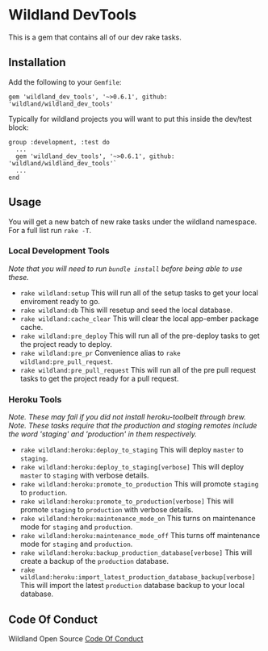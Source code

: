 # Wildland DevTools
This is a gem that contains all of our dev rake tasks.

## Installation

Add the following to your `Gemfile`:

`gem 'wildland_dev_tools', '~>0.6.1', github: 'wildland/wildland_dev_tools'`

Typically for wildland projects you will want to put this inside the dev/test block:
```
group :development, :test do
  ...
  gem 'wildland_dev_tools', '~>0.6.1', github: 'wildland/wildland_dev_tools'`
  ...
end
```

## Usage
You will get a new batch of new rake tasks under the wildland namespace. For a full list run `rake -T`.

### Local Development Tools
*Note that you will need to run `bundle install` before being able to use these.*

- `rake wildland:setup` This will run all of the setup tasks to get your local enviroment ready to go.
- `rake wildland:db` This will resetup and seed the local database.
- `rake wildland:cache_clear` This will clear the local app-ember package cache.
- `rake wildland:pre_deploy` This will run all of the pre-deploy tasks to get the project ready to deploy.
- `rake wildland:pre_pr` Convenience alias to `rake wildland:pre_pull_request`.
- `rake wildland:pre_pull_request` This will run all of the pre pull request tasks to get the project ready for a pull request.

### Heroku Tools
*Note. These may fail if you did not install heroku-toolbelt through brew.*
*Note. These tasks require that the production and staging remotes include the word 'staging' and 'production' in them respectively.*

- `rake wildland:heroku:deploy_to_staging` This will deploy `master` to `staging`.
- `rake wildland:heroku:deploy_to_staging[verbose]` This will deploy `master` to `staging` with verbose details.
- `rake wildland:heroku:promote_to_production` This will promote `staging` to `production`.
- `rake wildland:heroku:promote_to_production[verbose]` This will promote `staging` to `production` with verbose details.
- `rake wildland:heroku:maintenance_mode_on` This turns on maintenance mode for `staging` and `production`.
- `rake wildland:heroku:maintenance_mode_off` This turns off maintenance mode for `staging` and `production`.
- `rake wildland:heroku:backup_production_database[verbose]` This will create a backup of the `production` database.
- `rake wildland:heroku:import_latest_production_database_backup[verbose]` This will import the latest `production` database backup to your local database.


## Code Of Conduct
Wildland Open Source [Code Of Conduct](https://github.com/wildland/code-of-conduct)
